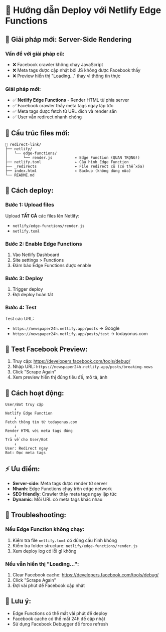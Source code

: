 # 🚀 Hướng dẫn Deploy với Netlify Edge Functions

## 🎯 Giải pháp mới: Server-Side Rendering

### Vấn đề với giải pháp cũ:
- ❌ Facebook crawler không chạy JavaScript
- ❌ Meta tags được cập nhật bởi JS không được Facebook thấy
- ❌ Preview hiển thị "Loading..." thay vì thông tin thực

### Giải pháp mới:
- ✅ **Netlify Edge Functions** - Render HTML từ phía server
- ✅ Facebook crawler thấy meta tags ngay lập tức
- ✅ Meta tags được fetch từ URL đích và render sẵn
- ✅ User vẫn redirect nhanh chóng

## 📁 Cấu trúc files mới:

```
📁 redirect-link/
├── netlify/
│   └── edge-functions/
│       └── render.js          ← Edge Function (QUAN TRỌNG!)
├── netlify.toml               ← Cấu hình Edge Function
├── _redirects                 ← File redirect cũ (có thể xóa)
├── index.html                 ← Backup (không dùng nữa)
└── README.md
```

## 🚀 Cách deploy:

### Bước 1: Upload files
Upload **TẤT CẢ** các files lên Netlify:
- `netlify/edge-functions/render.js`
- `netlify.toml`

### Bước 2: Enable Edge Functions
1. Vào Netlify Dashboard
2. Site settings > Functions
3. Đảm bảo Edge Functions được enable

### Bước 3: Deploy
1. Trigger deploy
2. Đợi deploy hoàn tất

### Bước 4: Test
Test các URL:
- `https://newspaper24h.netlify.app/posts` → Google
- `https://newspaper24h.netlify.app/posts/test` → todayonus.com

## 🧪 Test Facebook Preview:

1. Truy cập: https://developers.facebook.com/tools/debug/
2. Nhập URL: `https://newspaper24h.netlify.app/posts/breaking-news`
3. Click "Scrape Again"
4. Xem preview hiển thị đúng tiêu đề, mô tả, ảnh

## 🎯 Cách hoạt động:

```
User/Bot truy cập
    ↓
Netlify Edge Function
    ↓
Fetch thông tin từ todayonus.com
    ↓
Render HTML với meta tags đúng
    ↓
Trả về cho User/Bot
    ↓
User: Redirect ngay
Bot: Đọc meta tags
```

## ⚡ Ưu điểm:

- **Server-side**: Meta tags được render từ server
- **Nhanh**: Edge Functions chạy trên edge network
- **SEO friendly**: Crawler thấy meta tags ngay lập tức
- **Dynamic**: Mỗi URL có meta tags khác nhau

## 🔧 Troubleshooting:

### Nếu Edge Function không chạy:
1. Kiểm tra file `netlify.toml` có đúng cấu hình không
2. Kiểm tra folder structure: `netlify/edge-functions/render.js`
3. Xem deploy log có lỗi gì không

### Nếu vẫn hiển thị "Loading...":
1. Clear Facebook cache: https://developers.facebook.com/tools/debug/
2. Click "Scrape Again"
3. Đợi vài phút để Facebook cập nhật

## 📝 Lưu ý:

- Edge Functions có thể mất vài phút để deploy
- Facebook cache có thể mất 24h để cập nhật
- Sử dụng Facebook Debugger để force refresh
